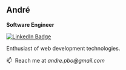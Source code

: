 ## André

**Software Engineer**

[![LinkedIn Badge](https://img.shields.io/badge/linkedin--%238f2d07?style=for-the-badge&logo=linkedin&logoColor=white)](https://linkedin.com/in/andrephillipe)

Enthusiast of web development technologies.

📫 &nbsp;Reach me at _andre.pbo@gmail.com_
